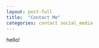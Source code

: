 ```yaml
---
layout: post-full
title:  "Contact Me"
categories: contact social_media
---
```


<script>
    function updateBlogSidebar() {
        document.getElementsByClassName("sec-nav")[0].style.background = 'url("/assets/img/blog/header/{{ page.categories }}.png") center right';
    }
</script>

hello!